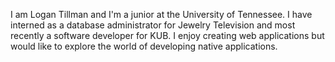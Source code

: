 I am Logan Tillman and I'm a junior at the University of Tennessee. I have interned as a database administrator for Jewelry Television and most recently a software developer for KUB. I enjoy creating web applications but would like to explore the world of developing native applications.
